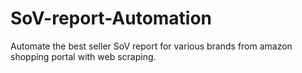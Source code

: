 # SoV-report-Automation
Automate the best seller SoV report for various brands from amazon shopping portal with web scraping.
